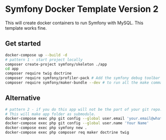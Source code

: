 # Symfony Docker Template Version 2

This will create docker containers to run Symfony with MySQL. This template works fine.

## Get started

```bash
docker-compose up --build -d
# pattern 1 - start project locally
composer create-project symfony/skeleton ./app
cd app
composer require twig doctrine
composer require symfony/profiler-pack # Add the symfony debug toolbar
composer require symfony/maker-bundle --dev # to run all the make commands with bin/console
```

## Alternative

```bash
# pattern 2 - if you do this app will not be the part of your git repo. pattern 1 is probably better
# This will make app folder as submodule.
docker-compose exec php git config --global user.email 'your.email@whatever.com'
docker-compose exec php git config --global user.name 'Your Name'
docker-compose exec php symfony new .
docker-compose exec php composer req maker doctrine twig
```
